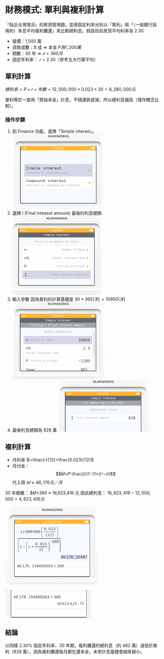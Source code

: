 # 財務模式: 單利與複利計算

「貼近台灣現況」的房貸情境題，並用固定利率分別以「單利」與「（一般銀行採用的）本息平均複利攤還」來比較總利息。假設目前房貸平均利率為 $2.30%$

* 屋價：1,500 萬
* 貸款成數：8 成 ⇒ 本金 $P 為 1,200 萬$
* 期數：30 年 ⇒ $𝑛 = 360 月$
* 固定年利率： $𝑟 = 2.30%$（參考五大行庫平均）

## 單利計算

$總利息=P×r×年數=12,000,000×0.023×30=8,280,000 元$

單利等於一直用「原始本金」計息，不隨還款遞減，所以總利息偏高（僅作概念比較）。

### 操作步驟

1. 到 Finance 功能，選擇「Simple interest」。
   ![](img/16_01.png)
2. 選擇 I (Final intesest amount) 最後的利息總額
   ![](img/16_02.png)
3. 輸入參數   因為單利的計算基礎是 $30 * 365(天) =  10950 (天)$
   ![](img/16_03.png)
4. 最後利息總額為 828 萬
   ![](img/16_04.png)

## 複利計算

* 月利率 $𝑖=\frac{𝑟}{12}=\frac{0.023}{12}$
* 月付金：
$$𝑀=𝑃⋅\frac{𝑖}{1−(1+𝑖)^−𝑛}$$
代入得 $𝑀≈46,176 元／月$

30 年總繳： $𝑀×360 ≈ 16,623,416 元
因此總利息： $16,623,416 - 12,000,000 = 4,623,416元$


  ![](img/16_06.png)
   
  ![](img/16_07.png)
  

## 結論

以同樣 2.30% 固定年利率、30 年期，複利攤還的總利息（約 462 萬）遠低於單利（828 萬），因為複利攤還每月都在還本金，未來計息基礎會越來越小。